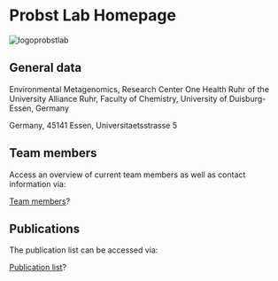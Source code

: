 # Probst Lab Homepage

![logoprobstlab](docs/assets/cat_example_pic.jpg)


## General data

Environmental Metagenomics, Research Center One Health Ruhr of the University Alliance Ruhr, Faculty of Chemistry, University of Duisburg-Essen, Germany

Germany, 45141 Essen, Universitaetsstrasse 5

## Team members

Access an overview of current team members as well as contact information via:

[Team members](https://ProbstLab.github.io/Lab_homepage/teammembers )?

## Publications

The publication list can be accessed via:

[Publication list](https:////ProbstLab.github.io/Lab_homepage/publications )?

